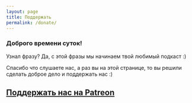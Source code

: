 ```yaml
---
layout: page
title: Поддержать
permalink: /donate/
---
```


<h3>Доброго времени суток!</h3>

Узнал фразу? Да, c этой фразы мы начинаем твой любимый подкаст :)

Спасибо что слушаете нас, а раз вы на этой странице, то вы решили сделать доброе дело и поддержать нас :)

<h2>
    <a href="https://patreon.com/underjs" target="_blank">Поддержать нас на Patreon</a>
</h2>
